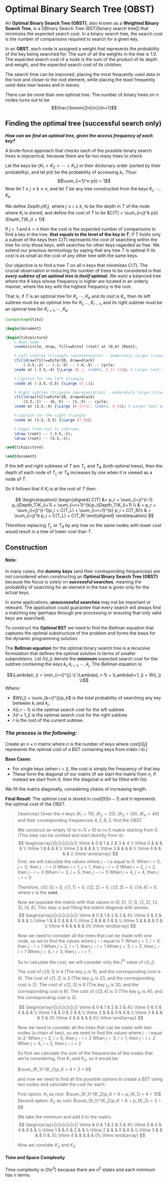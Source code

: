 # Optimal Binary Search Tree (OBST)

An **Optimal Binary Search Tree (OBST)**, also known as a **Weighted Binary Search Tree**, is a [[Binary Search Tree (BST)|binary search tree]] that minimizes the expected search cost. In a binary search tree, the search cost is the number of comparisons required to search for a given key.

In an **OBST**, each node is assigned a weight that represents the probability of the key being searched for. The sum of all the weights in the tree is $1.0$. The expected search cost of a node is the sum of the product of its depth and weight, and the expected search cost of its children.

The search time can be improved, placing the most frequently used data in the root and closer to the root element, while placing the least frequently used data near leaves and in leaves.

There can be more than one optimal tree. The number of binary trees on $n$ nodes turns out to be $$\frac{\binom{2n}{n}}{n+1}$$
## **Finding the optimal tree (successful search only)**

***How can we find an optimal tree, given the access frequency of each key?***

A brute-force approach that checks each of the possible binary search trees is impractical, because there are far too many trees to check.

Let the keys be {$K_1 \lt K_2 \lt \cdots \lt K_n$} in their dictionary order (sorted by their probability), and let $p(i)$ be the probability of accessing $k_i$. Thus: $$\sum_{i=1}^n p(i) = 1$$
Now let $1 \le j \le k \le n$, and let $T$ be any tree constructed from the keys $K_j, \cdots, K_k$.

We define $Depth_T(K_i)$, where $j \le i \le k$, to be the depth in $T$ of the node where $K_i$ is stored, and define the cost of $T$ to be $C(T) = \sum_{i=j}^k p(i)(Depth_T(K_i) + 1)$

If $j = 1$ and $k = n$ then the cost is the expected number of comparisons to find a key in the tree, **that equals to the level of the key in $T$**; if $T$ holds only a subset of the keys then $C(T)$ represents the cost of searching within the tree for only those keys, with searches for other keys regarded as free. We extend our previous terminology by saying that any tree $T$ is optimal if its cost is as small as the cost of any other tree with the same keys.

Our objective is to find a tree $T$ on all $n$ keys that minimizes $C(T)$. The crucial observation in reducing the number of trees to be considered is that ***every subtree of an optimal tree is itself optimal***. We want a balanced tree where the $K$ keys whose frequency is higher are located in an orderly manner, where the key with the highest frequency is the root.

That is, if $T$ is an optimal tree for $K_j, \cdots, K_k$ and its root is $K_r$, then its left subtree must be an optimal tree for $K_j, . . . , K_{r-1}$, and its right subtree must be an optimal tree for $K_{r+1}, \cdots, K_k$.

```tikz
\usepackage{tikz}

\begin{document}

\begin{tikzpicture}
    % Root node
    \node[circle, draw, fill=white] (root) at (0,0) {Root};

    % Left subtree (triangle representation) - moderately larger triangle
    \filldraw[fill=white!20, draw=black] 
        (-3.5,-2) -- (-1,-5) -- (-6,-5) -- cycle;
    \node at (-3.5,-4) {\Large $K_j, \cdots, K_{r-1}$}; % Larger text and adjusted position

	% Caption for the left triangle 
	\node at (-3.5,-5.5) {\Large $T_L$};

    % Right subtree (triangle representation) - moderately larger triangle
    \filldraw[fill=white!20, draw=black] 
        (3.5,-2) -- (6,-5) -- (1,-5) -- cycle;
    \node at (3.5,-4) {\Large $K_{r+1}, \cdots, K_k$}; % Larger text and adjusted position

	% Caption for the right triangle 
	\node at (3.5,-5.5) {\Large $T_R$};

    % Edges from root to subtrees
    \draw (root) -- (-3.5,-2); 
    \draw (root) -- (3.5,-2);

\end{tikzpicture}

\end{document}
```


If the left and right subtrees of $T$ are $T_L$ and $T_R$ (both optimal trees), then the depth of each node of $T_L$ or $T_R$ increases by one when it is viewed as a node of $T$.

So it follows that if $K_l$ is at the root of $T$ then:

$$
\begin{equation}
\begin{aligned}
C(T) &= p_r + \sum_{i=j}^{r-1} p_i(Depth_T(K_i)+1) + \sum_{i=r+1}^{k}p_i(Depth_T(K_i)+1) \\
& = p_r + \sum_{i=j}^{r-1}p_i + C(T_L) + \sum_{i=r+1}^{k} p_i + C(T_R)\\
& = \sum_{i=j}^k p_i + C(T_L) + C(T_R)
\end{aligned}
\end{equation}
$$

Therefore replacing $T_L$ or $T_R$ by any tree on the same nodes with lower cost would result in a tree of lower cost than $T$.


## **Construction**

#### Note: 
In many cases, the **dummy keys** (and their corresponding frequencies) are not considered when constructing an **Optimal Binary Search Tree (OBST)** because the focus is solely on **successful searches**, meaning the probability of searching for an element in the tree is given only for the actual keys.

In some applications, **unsuccessful searches** may not be important or relevant. The application could guarantee that every search will always find a matching key (perhaps through pre-processing or ensuring that only valid keys are searched).

To construct the **Optimal BST** we need to find the Bellman equation that captures the optimal substructure of the problem and forms the basis for the dynamic programming solution.

The **Bellman equation** for the optimal binary search tree is a recursive formulation that defines the optimal solution in terms of smaller subproblems. Let $\Lambda(i, j)$ denote the **minimum** expected search cost for the subtree containing the keys $k_i,k_{i+1}, \cdots, k_j​$. The Bellman equation is:

$$\Lambda(i, j) = \min_{r=i}^{j} \{ \Lambda(i, r-1) + \Lambda(r+1, j) + W(i, j) \}$$
Where:

- $W(i,j) = \sum_{k=i}^{j}p_k$​ is the total probability of searching any key between $k_i$​ and $k_j$.
- $\Lambda(i, r-1)$ is the optimal search cost for the left subtree.
- $\Lambda(r+1, j)$ is the optimal search cost for the right subtree.
- $r$ is the root of the current subtree.

### *The process is the following:*

Create an $n \times n$ matrix where $n$ is the number of keys where $\text{cost}[i][j]$ represents the optimal cost of a BST containing keys from index $i$ to $j$

**Base Cases**:
- For single keys (when $i = j$), the cost is simply the frequency of that key
- These form the diagonal of our matrix (if we start the matrix from $n$, if instead we start from 0, then the diagonal is will be filled with 0s)

We fill the matrix diagonally, considering chains of increasing length.

**Final Result**: The optimal cost is stored in $\text{cost}[0][n-1]$ and it represents the optimal cost of the OBST.



> [!exercise]
> Given the $n$ keys $(K_1  = 10), (K_2 = 20), (K_3 = 30), (K_4 = 40)$ and their corresponding frequencies $4, 2, 6, 3$, find the OBST.
> 
> We construct an empty ($\text{0 to n+1}) \times (\text{0 to n+1})$ matrix starting from $0$. (This step can be omitted and start directly from $n$):
> $$
> \begin{array}{|c|c|c|c|c|} 
> \hline   & 0 & 1 & 2  & 3 & 4 \\ 
> \hline 0 &  &  &  &  \\ 
> \hline 1 &  &  &  &  \\ 
> \hline 2 &  &  &  & \\
> \hline 3 &  &  &  & \\
> \hline 4 &  &  &  & \\
> \hline \end{array}
> $$
>First, we will calculate the values where $j-i$ is equal to $0$.
>When $i=0$, $j=0$, then $j-i = 0$
>When $i = 1$, $j=1$, then $j-i = 0$
>When $i = 2$, $j=2$, then $j-i = 0$
>When $i = 3$, $j=3$, then $j-i = 0$
>When $i = 4$, $j=4$, then $j-i = 0$
>
>Therefore, $c[0, 0] = 0$, $c[1 , 1] = 0$, $c[2,2] = 0$, $c[3,3] = 0$, $c[4,4] = 0$, where $c$ is the **cost**.
>
>Now we populate the matrix with that values in $[0, 0]$, $[1, 1]$, $[2, 2]$, $[3, 3]$, $[4, 4]$:
>This step is just filling the matrix diagonal with zeroes.
> $$
> \begin{array}{|c|c|c|c|c|} 
> \hline   & 0 & 1 & 2 & 3 & 4\\ 
> \hline 0 & 0 &   &   &   &  \\ 
> \hline 1 &   & 0 &   &   &  \\ 
> \hline 2 &   &   & 0 &   &  \\
> \hline 3 &   &   &   & 0 &  \\
> \hline 4 &   &   &   &   & 0\\
> \hline \end{array}
> $$
> 
>Now we need to consider all the trees that can be made with one node, so we to find the values where $j-i$ equal to $1$:
>When $j=1$, $i=0$, then $j-i = 1$
>When $j=2$, $i=1$, then $j-i = 1$
>When $j=3$, $i=2$, then $j-i = 1$
>When $j=4$, $i=3$, then $j-i = 1$
>
>So to calculate the cost, we will consider only the $j^\text{th}$ value of $c[i,j]$.
> 
>The cost of $c[0,1]$ is $4$ (The key $j_1$ is $10$, and the corresponding cost is $4$).
>The cost of $c[1,2]$ is $2$ (The key $j_2$ is $20$, and the corresponding cost is $2$).
>The cost of $c[2,3]$ is $6$ (The key $j_3$ is $30$, and the corresponding cost is $6$).
>The cost of $c[3,4]$ is $3$ (The key $j_4$ is $40$, and the corresponding cost is $3$).
> 
> $$
> \begin{array}{|c|c|c|c|c|} 
> \hline   & 0 & 1 & 2 & 3 & 4\\ 
> \hline 0 & 0 & 4 &   &   &  \\ 
> \hline 1 &   & 0 & 2 &   &  \\ 
> \hline 2 &   &   & 0 & 6 &  \\
> \hline 3 &   &   &   & 0 & 3\\
> \hline 4 &   &   &   &   & 0\\
> \hline \end{array}
> $$
> 
>Now we need to consider all the trees that can be made with two nodes (a chain of two), so we need to find the values where $j-i$ equal to $2$:
>When $j=2$, $i=0$, then $j-i = 2$
>When $j=3$, $i=1$, then $j-i = 2$
>When $j=4$, $i=2$, then $j-i = 2$
>
>So first we calculate the sum of the frequencies of the nodes that we're considering, first $K_1$ and $K_2$, so it would be:
>
>$\sum_{K_1}^{K_2}p_K = 4 + 2 = 6$
>
>and now we need to find all the possible options to create a BST using two nodes and calculate the cost for each:
>
>First option: $K_1$ as root: $\sum_{K_1}^{K_2}p_K = 6 + p_{K_1} = 4 = 10$
>Second option: $K_2$ as root: $\sum_{K_1}^{K_2}p_K = 6 + p_{K_2} = 2 = 8$
>
>We take the minimum and add it to the matrix.
> $$
> \begin{array}{|c|c|c|c|c|} 
> \hline   & 0 & 1 & 2 & 3 & 4\\ 
> \hline 0 & 0 & 4 & 8 &   &  \\ 
> \hline 1 &   & 0 & 2 &   &  \\ 
> \hline 2 &   &   & 0 & 6 &  \\
> \hline 3 &   &   &   & 0 & 3\\
> \hline 4 &   &   &   &   & 0\\
> \hline \end{array}
> $$
> 
>Now we consider $K_2$ and $K_3$ 
 



#### Time and Space Complexity
Time complexity is $O(n^3)$ because there are $n^2$ states and each minimum has $n$ terms.